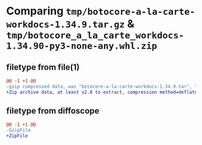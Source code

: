 # Comparing `tmp/botocore-a-la-carte-workdocs-1.34.9.tar.gz` & `tmp/botocore_a_la_carte_workdocs-1.34.90-py3-none-any.whl.zip`

## filetype from file(1)

```diff
@@ -1 +1 @@
-gzip compressed data, was "botocore-a-la-carte-workdocs-1.34.9.tar", last modified: Thu Dec 28 01:07:01 2023, max compression
+Zip archive data, at least v2.0 to extract, compression method=deflate
```

## filetype from diffoscope

```diff
@@ -1 +1 @@
-GzipFile
+ZipFile
```

